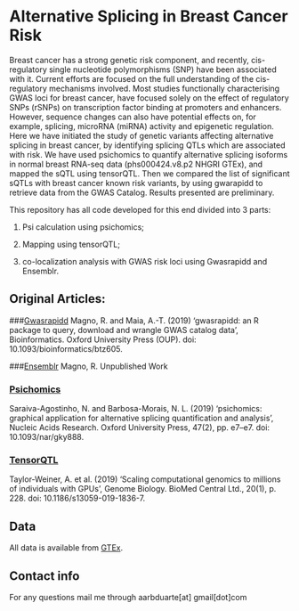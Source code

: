 # Alternative Splicing in Breast Cancer Risk
Breast cancer has a strong genetic risk component, and recently,
cis-regulatory single nucleotide polymorphisms (SNP) have been
associated with it. Current efforts are focused on the full
understanding of the cis-regulatory mechanisms involved.
Most studies functionally characterising GWAS loci for breast
cancer, have focused solely on the effect of regulatory SNPs
(rSNPs) on transcription factor binding at promoters and enhancers.
However, sequence changes can also have potential effects on, for
example, splicing, microRNA (miRNA) activity and epigenetic
regulation. Here we have initiated the study of genetic variants affecting
alternative splicing in breast cancer, by identifying splicing QTLs which are associated with risk.
We have used psichomics to quantify alternative splicing isoforms in normal breast RNA-seq data (phs000424.v8.p2 NHGRI GTEx), and mapped the sQTL using tensorQTL. Then we compared the list of significant sQTLs with breast cancer known risk variants, by using gwarapidd to retrieve data from the GWAS Catalog.
Results presented are preliminary.

This repository has all code developed for this end divided into 3 parts:

1) Psi calculation using psichomics;

2) Mapping using tensorQTL;

3) co-localization analysis with GWAS risk loci using Gwasrapidd and Ensemblr.

## Original Articles:
###[Gwasrapidd](https://github.com/ramiromagno/gwasrapidd)
Magno, R. and Maia, A.-T. (2019) ‘gwasrapidd: an R package to query, download and wrangle GWAS catalog data’, Bioinformatics. Oxford University Press (OUP). doi: 10.1093/bioinformatics/btz605.

###[Ensemblr](https://github.com/ramiromagno/ensemblr)
Magno, R. Unpublished Work

### [Psichomics](https://github.com/nuno-agostinho/psichomics)
Saraiva-Agostinho, N. and Barbosa-Morais, N. L. (2019) ‘psichomics: graphical application for alternative splicing quantification and analysis’, Nucleic Acids Research. Oxford University Press, 47(2), pp. e7–e7. doi: 10.1093/nar/gky888.


### [TensorQTL](https://github.com/broadinstitute/tensorqtl)
Taylor-Weiner, A. et al. (2019) ‘Scaling computational genomics to millions of individuals with GPUs’, Genome Biology. BioMed Central Ltd., 20(1), p. 228. doi: 10.1186/s13059-019-1836-7.

## Data
All data is available from [GTEx](https://gtexportal.org/home/).

## Contact info
For any questions mail me through
aarbduarte[at] gmail[dot]com
